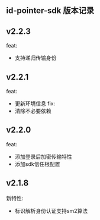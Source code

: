 id-pointer-sdk 版本记录
---

## v2.2.3
feat:
- 支持递归传输身份

## v2.2.1
feat:
- 更新环境信息
fix:
- 清除不必要依赖

## v2.2.0
feat:
- 添加登录后加密传输特性
- 添加sdk信任根配置

## v2.1.8
新特性:
- 标识解析身份认证支持sm2算法

